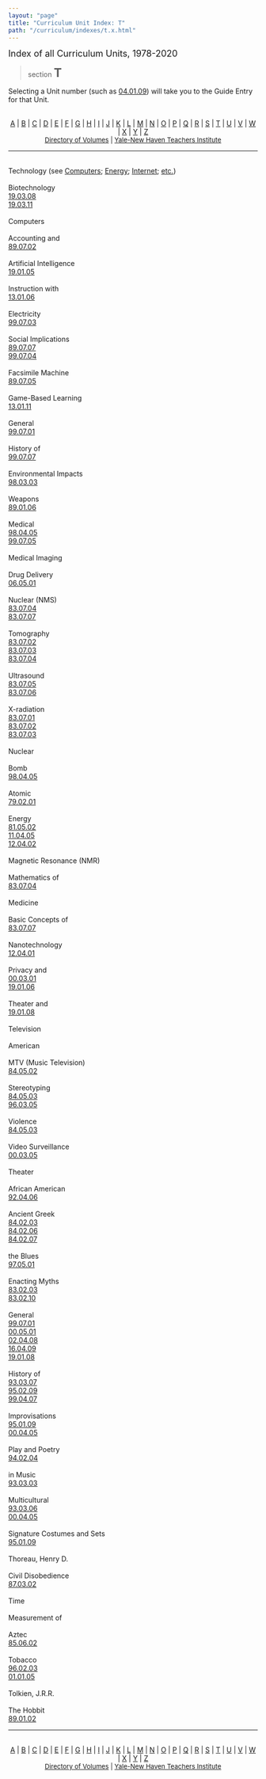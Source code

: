 ```yaml
---
layout: "page"
title: "Curriculum Unit Index: T"
path: "/curriculum/indexes/t.x.html"
---
```

<main>
    <font size="+1">Index of all Curriculum Units, 1978-2020</font>
    <blockquote>section <font size="+2"><b>T</b></font></blockquote>
    <p>Selecting a Unit number (such as <a href="../guides/2004/1/04.01.09.x.html">
    04.01.09</a>) will take you to the Guide Entry for that Unit.
    </p>
    <center>
        <br/><a href="/curriculum/indexes/a.x.html">A</a> | <a href="/curriculum/indexes/b.x.html">B</a> | <a href="/curriculum/indexes/c.x.html">C</a> | <a href="/curriculum/indexes/d.x.html">D</a> | <a href="/curriculum/indexes/e.x.html">E</a> | <a href="/curriculum/indexes/f.x.html">F</a> | <a href="/curriculum/indexes/g.x.html">G</a> | <a href="/curriculum/indexes/h.x.html">H</a> | <a href="/curriculum/indexes/i.x.html">I</a> | <a href="/curriculum/indexes/j.x.html">J</a> | <a href="/curriculum/indexes/k.x.html">K</a> | <a href="/curriculum/indexes/l.x.html">L</a> | <a href="/curriculum/indexes/m.x.html">M</a> | <a href="/curriculum/indexes/n.x.html">N</a> | <a href="/curriculum/indexes/o.x.html">O</a> | <a href="/curriculum/indexes/p.x.html">P</a> | <a href="/curriculum/indexes/q.x.html">Q</a> | <a href="/curriculum/indexes/r.x.html">R</a> | <a href="/curriculum/indexes/s.x.html">S</a> | <a href="/curriculum/indexes/t.x.html">T</a> | <a href="/curriculum/indexes/u.x.html">U</a> | <a href="/curriculum/indexes/v.x.html">V</a> | <a href="/curriculum/indexes/w.x.html">W</a> | <a href="/curriculum/indexes/x.x.html">X</a> | <a href="/curriculum/indexes/y.x.html">Y</a> | <a href="/curriculum/indexes/z.x.html">Z</a><br/>
        <font size="-1"><a href="../units/">Directory of Volumes</a> | <a href="..\..\">Yale-New Haven Teachers Institute</a></font>
    </center>
    <hr/>
    <p><br/><span class="index-heading">Technology  (see <a href="/curriculum/indexes/c.x.html#lnk-computers">Computers</a>; <a href="/curriculum/indexes/e.x.html#lnk-energy">Energy</a>; <a href="/curriculum/indexes/i.x.html#lnk-internet">Internet</a>; <a href="/curriculum/indexes/e.x.html#lnk-etc-">etc.</a>)</span><span class="adjusted-hash-link-span" id="lnk-technology"></span><br/><br/><span class="index-level-2">Biotechnology</span><span class="adjusted-hash-link-span" id="lnk-technology--biotechnology"></span><br/><a href="/curriculum/guides/2019/3/19.03.08.x.html" class="margin-left-40">19.03.08</a><br/><a href="/curriculum/guides/2019/3/19.03.11.x.html" class="margin-left-40">19.03.11</a><br/><br/><span class="index-level-2">Computers</span><span class="adjusted-hash-link-span" id="lnk-technology--computers"></span><br/><br/><span class="index-level-3">Accounting and</span><span class="adjusted-hash-link-span" id="lnk-technology--computers--accounting-and"></span><br/><a href="/curriculum/guides/1989/7/89.07.02.x.html" class="margin-left-60">89.07.02</a><br/><br/><span class="index-level-3">Artificial Intelligence</span><span class="adjusted-hash-link-span" id="lnk-technology--computers--artificial-intelligence"></span><br/><a href="/curriculum/guides/2019/1/19.01.05.x.html" class="margin-left-60">19.01.05</a><br/><br/><span class="index-level-3">Instruction with</span><span class="adjusted-hash-link-span" id="lnk-technology--computers--instruction-with"></span><br/><a href="/curriculum/guides/2013/1/13.01.06.x.html" class="margin-left-60">13.01.06</a><br/><br/><span class="index-level-2">Electricity</span><span class="adjusted-hash-link-span" id="lnk-technology--electricity"></span><br/><a href="/curriculum/guides/1999/7/99.07.03.x.html" class="margin-left-40">99.07.03</a><br/><br/><span class="index-level-3">Social Implications</span><span class="adjusted-hash-link-span" id="lnk-technology--electricity--social-implications"></span><br/><a href="/curriculum/guides/1989/7/89.07.07.x.html" class="margin-left-60">89.07.07</a><br/><a href="/curriculum/guides/1999/7/99.07.04.x.html" class="margin-left-60">99.07.04</a><br/><br/><span class="index-level-2">Facsimile Machine</span><span class="adjusted-hash-link-span" id="lnk-technology--facsimile-machine"></span><br/><a href="/curriculum/guides/1989/7/89.07.05.x.html" class="margin-left-40">89.07.05</a><br/><br/><span class="index-level-2">Game-Based Learning</span><span class="adjusted-hash-link-span" id="lnk-technology--game-based-learning"></span><br/><a href="/curriculum/guides/2013/1/13.01.11.x.html" class="margin-left-40">13.01.11</a><br/><br/><span class="index-level-2">General</span><span class="adjusted-hash-link-span" id="lnk-technology--general"></span><br/><a href="/curriculum/guides/1999/7/99.07.01.x.html" class="margin-left-40">99.07.01</a><br/><br/><span class="index-level-2">History of</span><span class="adjusted-hash-link-span" id="lnk-technology--history-of"></span><br/><a href="/curriculum/guides/1999/7/99.07.07.x.html" class="margin-left-40">99.07.07</a><br/><br/><span class="index-level-3">Environmental Impacts</span><span class="adjusted-hash-link-span" id="lnk-technology--history-of--environmental-impacts"></span><br/><a href="/curriculum/guides/1998/3/98.03.03.x.html" class="margin-left-60">98.03.03</a><br/><br/><span class="index-level-3">Weapons</span><span class="adjusted-hash-link-span" id="lnk-technology--history-of--weapons"></span><br/><a href="/curriculum/guides/1989/1/89.01.06.x.html" class="margin-left-60">89.01.06</a><br/><br/><span class="index-level-2">Medical</span><span class="adjusted-hash-link-span" id="lnk-technology--medical"></span><br/><a href="/curriculum/guides/1998/4/98.04.05.x.html" class="margin-left-40">98.04.05</a><br/><a href="/curriculum/guides/1999/7/99.07.05.x.html" class="margin-left-40">99.07.05</a><br/><br/><span class="index-level-3">Medical Imaging</span><span class="adjusted-hash-link-span" id="lnk-technology--medical--medical-imaging"></span><br/><br/><span class="index-level-4">Drug Delivery</span><span class="adjusted-hash-link-span" id="lnk-technology--medical--medical-imaging--drug-delivery"></span><br/><a href="/curriculum/guides/2006/5/06.05.01.x.html" class="margin-left-80">06.05.01</a><br/><br/><span class="index-level-4">Nuclear (NMS)</span><span class="adjusted-hash-link-span" id="lnk-technology--medical--medical-imaging--nuclear--nms-"></span><br/><a href="/curriculum/guides/1983/7/83.07.04.x.html" class="margin-left-80">83.07.04</a><br/><a href="/curriculum/guides/1983/7/83.07.07.x.html" class="margin-left-80">83.07.07</a><br/><br/><span class="index-level-3">Tomography</span><span class="adjusted-hash-link-span" id="lnk-technology--medical--tomography"></span><br/><a href="/curriculum/guides/1983/7/83.07.02.x.html" class="margin-left-60">83.07.02</a><br/><a href="/curriculum/guides/1983/7/83.07.03.x.html" class="margin-left-60">83.07.03</a><br/><a href="/curriculum/guides/1983/7/83.07.04.x.html" class="margin-left-60">83.07.04</a><br/><br/><span class="index-level-4">Ultrasound</span><span class="adjusted-hash-link-span" id="lnk-technology--medical--tomography--ultrasound"></span><br/><a href="/curriculum/guides/1983/7/83.07.05.x.html" class="margin-left-80">83.07.05</a><br/><a href="/curriculum/guides/1983/7/83.07.06.x.html" class="margin-left-80">83.07.06</a><br/><br/><span class="index-level-4">X-radiation</span><span class="adjusted-hash-link-span" id="lnk-technology--medical--tomography--x-radiation"></span><br/><a href="/curriculum/guides/1983/7/83.07.01.x.html" class="margin-left-80">83.07.01</a><br/><a href="/curriculum/guides/1983/7/83.07.02.x.html" class="margin-left-80">83.07.02</a><br/><a href="/curriculum/guides/1983/7/83.07.03.x.html" class="margin-left-80">83.07.03</a><br/><br/><span class="index-level-2">Nuclear</span><span class="adjusted-hash-link-span" id="lnk-technology--nuclear"></span><br/><br/><span class="index-level-3">Bomb</span><span class="adjusted-hash-link-span" id="lnk-technology--nuclear--bomb"></span><br/><a href="/curriculum/guides/1998/4/98.04.05.x.html" class="margin-left-60">98.04.05</a><br/><br/><span class="index-level-4">Atomic</span><span class="adjusted-hash-link-span" id="lnk-technology--nuclear--bomb--atomic"></span><br/><a href="/curriculum/guides/1979/2/79.02.01.x.html" class="margin-left-80">79.02.01</a><br/><br/><span class="index-level-3">Energy</span><span class="adjusted-hash-link-span" id="lnk-technology--nuclear--energy"></span><br/><a href="/curriculum/guides/1981/5/81.05.02.x.html" class="margin-left-60">81.05.02</a><br/><a href="/curriculum/guides/2011/4/11.04.05.x.html" class="margin-left-60">11.04.05</a><br/><a href="/curriculum/guides/2012/4/12.04.02.x.html" class="margin-left-60">12.04.02</a><br/><br/><span class="index-level-3">Magnetic Resonance (NMR)</span><span class="adjusted-hash-link-span" id="lnk-technology--nuclear--magnetic-resonance--nmr-"></span><br/><br/><span class="index-level-4">Mathematics of</span><span class="adjusted-hash-link-span" id="lnk-technology--nuclear--magnetic-resonance--nmr---mathematics-of"></span><br/><a href="/curriculum/guides/1983/7/83.07.04.x.html" class="margin-left-80">83.07.04</a><br/><br/><span class="index-level-3">Medicine</span><span class="adjusted-hash-link-span" id="lnk-technology--nuclear--medicine"></span><br/><br/><span class="index-level-4">Basic Concepts of</span><span class="adjusted-hash-link-span" id="lnk-technology--nuclear--medicine--basic-concepts-of"></span><br/><a href="/curriculum/guides/1983/7/83.07.07.x.html" class="margin-left-80">83.07.07</a><br/><br/><span class="index-level-2">Nanotechnology</span><span class="adjusted-hash-link-span" id="lnk-technology--nanotechnology"></span><br/><a href="/curriculum/guides/2012/4/12.04.01.x.html" class="margin-left-40">12.04.01</a><br/><br/><span class="index-level-2">Privacy and</span><span class="adjusted-hash-link-span" id="lnk-technology--privacy-and"></span><br/><a href="/curriculum/guides/2000/3/00.03.01.x.html" class="margin-left-40">00.03.01</a><br/><a href="/curriculum/guides/2019/1/19.01.06.x.html" class="margin-left-40">19.01.06</a><br/><br/><span class="index-level-2">Theater and</span><span class="adjusted-hash-link-span" id="lnk-technology--theater-and"></span><br/><a href="/curriculum/guides/2019/1/19.01.08.x.html" class="margin-left-40">19.01.08</a><br/><br/><span class="index-heading">Television</span><span class="adjusted-hash-link-span" id="lnk-television"></span><br/><br/><span class="index-level-2">American</span><span class="adjusted-hash-link-span" id="lnk-television--american"></span><br/><br/><span class="index-level-3">MTV (Music Television)</span><span class="adjusted-hash-link-span" id="lnk-television--american--mtv--music-television-"></span><br/><a href="/curriculum/guides/1984/5/84.05.02.x.html" class="margin-left-60">84.05.02</a><br/><br/><span class="index-level-3">Stereotyping</span><span class="adjusted-hash-link-span" id="lnk-television--american--stereotyping"></span><br/><a href="/curriculum/guides/1984/5/84.05.03.x.html" class="margin-left-60">84.05.03</a><br/><a href="/curriculum/guides/1996/3/96.03.05.x.html" class="margin-left-60">96.03.05</a><br/><br/><span class="index-level-3">Violence</span><span class="adjusted-hash-link-span" id="lnk-television--american--violence"></span><br/><a href="/curriculum/guides/1984/5/84.05.03.x.html" class="margin-left-60">84.05.03</a><br/><br/><span class="index-level-2">Video Surveillance</span><span class="adjusted-hash-link-span" id="lnk-television--video-surveillance"></span><br/><a href="/curriculum/guides/2000/3/00.03.05.x.html" class="margin-left-40">00.03.05</a><br/><br/><span class="index-heading">Theater</span><span class="adjusted-hash-link-span" id="lnk-theater"></span><br/><br/><span class="index-level-2">African American</span><span class="adjusted-hash-link-span" id="lnk-theater--african-american"></span><br/><a href="/curriculum/guides/1992/4/92.04.06.x.html" class="margin-left-40">92.04.06</a><br/><br/><span class="index-level-2">Ancient Greek</span><span class="adjusted-hash-link-span" id="lnk-theater--ancient-greek"></span><br/><a href="/curriculum/guides/1984/2/84.02.03.x.html" class="margin-left-40">84.02.03</a><br/><a href="/curriculum/guides/1984/2/84.02.06.x.html" class="margin-left-40">84.02.06</a><br/><a href="/curriculum/guides/1984/2/84.02.07.x.html" class="margin-left-40">84.02.07</a><br/><br/><span class="index-level-2">the Blues</span><span class="adjusted-hash-link-span" id="lnk-theater--the-blues"></span><br/><a href="/curriculum/guides/1997/5/97.05.01.x.html" class="margin-left-40">97.05.01</a><br/><br/><span class="index-level-2">Enacting Myths</span><span class="adjusted-hash-link-span" id="lnk-theater--enacting-myths"></span><br/><a href="/curriculum/guides/1983/2/83.02.03.x.html" class="margin-left-40">83.02.03</a><br/><a href="/curriculum/guides/1983/2/83.02.10.x.html" class="margin-left-40">83.02.10</a><br/><br/><span class="index-level-2">General</span><span class="adjusted-hash-link-span" id="lnk-theater--general"></span><br/><a href="/curriculum/guides/1999/7/99.07.01.x.html" class="margin-left-40">99.07.01</a><br/><a href="/curriculum/guides/2000/5/00.05.01.x.html" class="margin-left-40">00.05.01</a><br/><a href="/curriculum/guides/2002/4/02.04.08.x.html" class="margin-left-40">02.04.08</a><br/><a href="/curriculum/guides/2016/4/16.04.09.x.html" class="margin-left-40">16.04.09</a><br/><a href="/curriculum/guides/2019/1/19.01.08.x.html" class="margin-left-40">19.01.08</a><br/><br/><span class="index-level-2">History of</span><span class="adjusted-hash-link-span" id="lnk-theater--history-of"></span><br/><a href="/curriculum/guides/1993/3/93.03.07.x.html" class="margin-left-40">93.03.07</a><br/><a href="/curriculum/guides/1995/2/95.02.09.x.html" class="margin-left-40">95.02.09</a><br/><a href="/curriculum/guides/1999/4/99.04.07.x.html" class="margin-left-40">99.04.07</a><br/><br/><span class="index-level-2">Improvisations</span><span class="adjusted-hash-link-span" id="lnk-theater--improvisations"></span><br/><a href="/curriculum/guides/1995/1/95.01.09.x.html" class="margin-left-40">95.01.09</a><br/><a href="/curriculum/guides/2000/4/00.04.05.x.html" class="margin-left-40">00.04.05</a><br/><br/><span class="index-level-3">Play and Poetry</span><span class="adjusted-hash-link-span" id="lnk-theater--improvisations--play-and-poetry"></span><br/><a href="/curriculum/guides/1994/2/94.02.04.x.html" class="margin-left-60">94.02.04</a><br/><br/><span class="index-level-2">in Music</span><span class="adjusted-hash-link-span" id="lnk-theater--in-music"></span><br/><a href="/curriculum/guides/1993/3/93.03.03.x.html" class="margin-left-40">93.03.03</a><br/><br/><span class="index-level-2">Multicultural</span><span class="adjusted-hash-link-span" id="lnk-theater--multicultural"></span><br/><a href="/curriculum/guides/1993/3/93.03.06.x.html" class="margin-left-40">93.03.06</a><br/><a href="/curriculum/guides/2000/4/00.04.05.x.html" class="margin-left-40">00.04.05</a><br/><br/><span class="index-level-2">Signature Costumes and Sets</span><span class="adjusted-hash-link-span" id="lnk-theater--signature-costumes-and-sets"></span><br/><a href="/curriculum/guides/1995/1/95.01.09.x.html" class="margin-left-40">95.01.09</a><br/><br/><span class="index-heading">Thoreau, Henry D.</span><span class="adjusted-hash-link-span" id="lnk-thoreau--henry-d-"></span><br/><br/><span class="index-level-2">Civil Disobedience</span><span class="adjusted-hash-link-span" id="lnk-thoreau--henry-d---civil-disobedience"></span><br/><a href="/curriculum/guides/1987/3/87.03.02.x.html" class="margin-left-40">87.03.02</a><br/><br/><span class="index-heading">Time</span><span class="adjusted-hash-link-span" id="lnk-time"></span><br/><br/><span class="index-level-2">Measurement of</span><span class="adjusted-hash-link-span" id="lnk-time--measurement-of"></span><br/><br/><span class="index-level-3">Aztec</span><span class="adjusted-hash-link-span" id="lnk-time--measurement-of--aztec"></span><br/><a href="/curriculum/guides/1985/6/85.06.02.x.html" class="margin-left-60">85.06.02</a><br/><br/><span class="index-heading">Tobacco</span><span class="adjusted-hash-link-span" id="lnk-tobacco"></span><br/><a href="/curriculum/guides/1996/2/96.02.03.x.html" class="margin-left-20">96.02.03</a><br/><a href="/curriculum/guides/2001/1/01.01.05.x.html" class="margin-left-20">01.01.05</a><br/><br/><span class="index-heading">Tolkien, J.R.R.</span><span class="adjusted-hash-link-span" id="lnk-tolkien--j-r-r-"></span><br/><br/><span class="index-level-2">The Hobbit</span><span class="adjusted-hash-link-span" id="lnk-tolkien--j-r-r---the-hobbit"></span><br/><a href="/curriculum/guides/1989/1/89.01.02.x.html" class="margin-left-40">89.01.02</a></p>
    <hr />
    <center>
        <br/><a href="/curriculum/indexes/a.x.html">A</a> | <a href="/curriculum/indexes/b.x.html">B</a> | <a href="/curriculum/indexes/c.x.html">C</a> | <a href="/curriculum/indexes/d.x.html">D</a> | <a href="/curriculum/indexes/e.x.html">E</a> | <a href="/curriculum/indexes/f.x.html">F</a> | <a href="/curriculum/indexes/g.x.html">G</a> | <a href="/curriculum/indexes/h.x.html">H</a> | <a href="/curriculum/indexes/i.x.html">I</a> | <a href="/curriculum/indexes/j.x.html">J</a> | <a href="/curriculum/indexes/k.x.html">K</a> | <a href="/curriculum/indexes/l.x.html">L</a> | <a href="/curriculum/indexes/m.x.html">M</a> | <a href="/curriculum/indexes/n.x.html">N</a> | <a href="/curriculum/indexes/o.x.html">O</a> | <a href="/curriculum/indexes/p.x.html">P</a> | <a href="/curriculum/indexes/q.x.html">Q</a> | <a href="/curriculum/indexes/r.x.html">R</a> | <a href="/curriculum/indexes/s.x.html">S</a> | <a href="/curriculum/indexes/t.x.html">T</a> | <a href="/curriculum/indexes/u.x.html">U</a> | <a href="/curriculum/indexes/v.x.html">V</a> | <a href="/curriculum/indexes/w.x.html">W</a> | <a href="/curriculum/indexes/x.x.html">X</a> | <a href="/curriculum/indexes/y.x.html">Y</a> | <a href="/curriculum/indexes/z.x.html">Z</a><br/>
        <font size="-1"><a href="../units/">Directory of Volumes</a> | <a href="..\..\">Yale-New Haven Teachers Institute</a></font>
    </center>
</main>